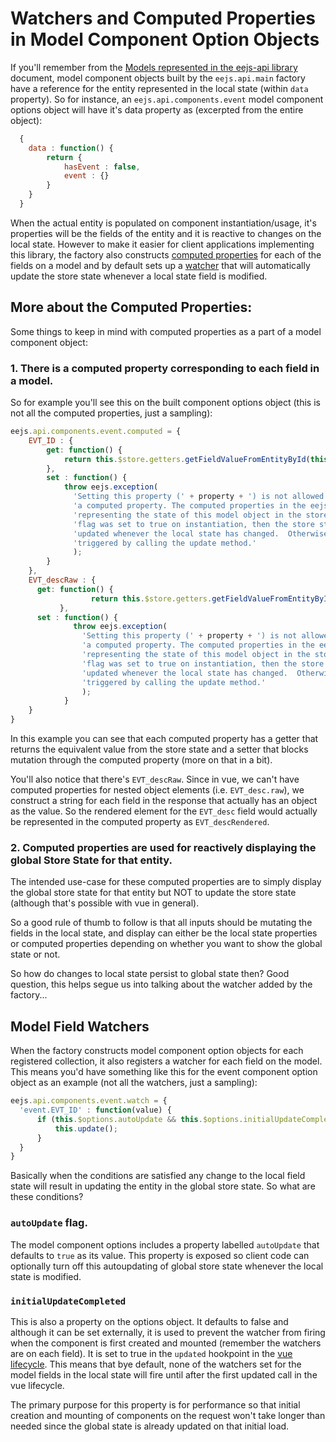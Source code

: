 # Watchers and Computed Properties in Model Component Option Objects
 
If you'll remember from the [Models represented in the eejs-api library](eejs-api-models.md) document, model component objects built by the `eejs.api.main` factory have a reference for the entity represented in the local state (within `data` property).  So for instance, an `eejs.api.components.event` model component options object will have it's data property as (excerpted from the entire object):

```js
  {
    data : function() {
        return {
            hasEvent : false,
            event : {}
        }
    }
  }  
```

When the actual entity is populated on component instantiation/usage, it's properties will be the fields of the entity and it is reactive to changes on the local state.  However to make it easier for client applications implementing this library, the factory also constructs [computed properties](https://vuejs.org/v2/guide/computed.html) for each of the fields on a model and by default sets up a [watcher](https://vuejs.org/v2/guide/computed.html#Watchers) that will automatically update the store state whenever a local state field is modified.

## More about the Computed Properties:

Some things to keep in mind with computed properties as a part of a model component object:

### 1. There is a computed property corresponding to each field in a model.

So for example you'll see this on the built component options object (this is not all the computed properties, just a sampling):

```js
eejs.api.components.event.computed = {
    EVT_ID : {
        get: function() {
            return this.$store.getters.getFieldValueFromEntityById(this.collectionname, this.id, 'EVT_ID');
        },
        set : function() {
            throw eejs.exception(
              'Setting this property (' + property + ') is not allowed.  It is ' +
              'a computed property. The computed properties in the eejs.models are used for ' +
              'representing the state of this model object in the store.  If the `autoUpdate` ' +
              'flag was set to true on instantiation, then the store state will automatically be ' +
              'updated whenever the local state has changed.  Otherwise it will have to be ' +
              'triggered by calling the update method.'
              );
        }
    },
    EVT_descRaw : {
      get: function() {
                  return this.$store.getters.getFieldValueFromEntityById(this.collectionname, this.id, 'EVT_desc');
           },
      set : function() {
              throw eejs.exception(
                'Setting this property (' + property + ') is not allowed.  It is ' +
                'a computed property. The computed properties in the eejs.models are used for ' +
                'representing the state of this model object in the store.  If the `autoUpdate` ' +
                'flag was set to true on instantiation, then the store state will automatically be ' +
                'updated whenever the local state has changed.  Otherwise it will have to be ' +
                'triggered by calling the update method.'
                );
            }  
    }
}
```

In this example you can see that each computed property has a getter that returns the equivalent value from the store state and a setter that blocks mutation through the computed property (more on that in a bit).

You'll also notice that there's `EVT_descRaw`.  Since in vue, we can't have computed properties for nested object elements (i.e. `EVT_desc.raw`), we construct a string for each field in the response that actually has an object as the value.  So the rendered element for the `EVT_desc` field would actually be represented in the computed property as `EVT_descRendered`.
 
 ### 2. Computed properties are used for reactively displaying the global Store State for that entity.
 
 The intended use-case for these computed properties are to simply display the global store state for that entity but NOT to update the store state (although that's possible with vue in general).
   
 So a good rule of thumb to follow is that all inputs should be mutating the fields in the local state, and display can either be the local state properties or computed properties depending on whether you want to show the global state or not.
  
 So how do changes to local state persist to global state then? Good question, this helps segue us into talking about the watcher added by the factory... 
 
 ## Model Field Watchers
 
 When the factory constructs model component option objects for each registered collection, it also registers a watcher for each field on the model.  This means you'd have something like this for the event component option object as an example (not all the watchers, just a sampling):
  
  ```js
eejs.api.components.event.watch = {
    'event.EVT_ID' : function(value) {
        if (this.$options.autoUpdate && this.$options.initialUpdateCompleted) {
            this.update();
        }
    }
}
```

Basically when the conditions are satisfied any change to the local field state will result in updating the entity in the global store state.  So what are these conditions?

### `autoUpdate` flag.

The model component options includes a property labelled `autoUpdate` that defaults to `true` as its value.  This property is exposed so client code can optionally turn off this autoupdating of global store state whenever the local state is modified. 

### `initialUpdateCompleted`

This is also a property on the options object.  It defaults to false and although it can be set externally, it is used to prevent the watcher from firing when the component is first created and mounted (remember the watchers are on each field).  It is set to true in the `updated` hookpoint in the [vue lifecycle](https://vuejs.org/v2/guide/instance.html#Lifecycle-Diagram).  This means that bye default, none of the watchers set for the model fields in the local state will fire until after the first updated call in the vue lifecycle.

The primary purpose for this property is for performance so that initial creation and mounting of components on the request won't take longer than needed since the global state is already updated on that initial load.


